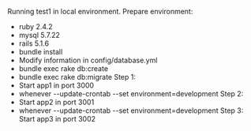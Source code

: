 Running test1 in local environment.
Prepare environment:
  - ruby 2.4.2
  - mysql 5.7.22
  - rails 5.1.6
  - bundle install
  - Modify information in config/database.yml
  - bundle exec rake db:create
  - bundle exec rake db:migrate
Step 1:
  - Start app1 in port 3000
  - whenever --update-crontab --set environment=development
Step 2:
  - Start app2 in port 3001
  - whenever --update-crontab --set environment=development
Step 3: Start app3 in port 3002

